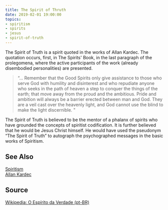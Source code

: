 ```yaml
---
title: The Spirit of Thruth
date: 2019-02-01 19:00:00
topics:
- spiritism
- spirits
- jesus
- spirit-of-truth
---
```


The Spirit of Truth is a spirit quoted in the works of Allan Kardec. The
quotation occurs, first, in The Spirits' Book, in the last paragraph of the
prolegomena, where the active participants of the work (already disembodied
personalities) are presented.

> “... Remember that the Good Spirits only give assistance to those who serve
> God with humility and disinterest and who repudiate anyone who seeks in the
> path of heaven a step to conquer the things of the earth; that move away from
> the proud and the ambitious. Pride and ambition will always be a barrier
> erected between man and God. They are a veil cast over the heavenly light,
> and God cannot use the blind to make the light discernible. "

The Spirit of Truth is believed to be the mentor of a phalanx of spirits who
have grounded the concepts of spiritist codification. It is further believed
that he would be Jesus Christ himself. He would have used the pseudonym “The
Spirit of Truth” to autograph the psychographed messages in the basic works of
Spiritism.

## See Also
[Spiritism](/spiritism)  
[Allan Kardec](/bio/allan-kardec)  

## Source
[Wikipedia: O Espírito da Verdade (pt-BR)](https://pt.wikipedia.org/wiki/O_Esp%C3%ADrito_da_Verdade_(espiritismo))
